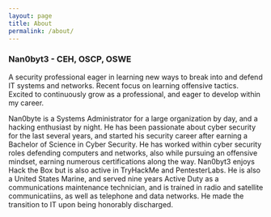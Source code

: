 ```yaml
---
layout: page
title: About
permalink: /about/
---
```


<h3>Nan0byt3 - CEH, OSCP, OSWE</h3>

A security professional eager in learning new ways to break into and defend IT systems and networks. Recent focus on learning offensive tactics. Excited to continuously grow as a professional, and eager to develop within my career.<br>

Nan0byte is a Systems Administrator for a large organization by day, and a hacking enthusiast by night. He has been passionate about cyber security for the last several years, and started his security career after earning a Bachelor of Science in Cyber Security. He has worked within cyber security roles defending computers and networks, also while pursuing an offensive mindset, earning numerous certifications along the way. Nan0byt3 enjoys Hack the Box but is also active in TryHackMe and PentesterLabs. He is also a United States Marine, and served nine years Active Duty as a communications maintenance technician, and is trained in radio and satellite communicatiins, as well as telephone and data networks. He made the transition to IT upon being honorably discharged.

<center><script src="https://www.hackthebox.eu/badge/25075"></script></center>
